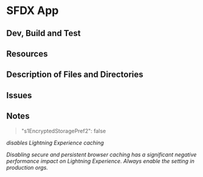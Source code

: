 # SFDX App

## Dev, Build and Test

## Resources

## Description of Files and Directories

## Issues

## Notes
>"s1EncryptedStoragePref2": false

_disables Lightning Experience caching_

_Disabling secure and persistent browser caching has a significant negative performance impact on Lightning Experience. Always enable the setting in production orgs._